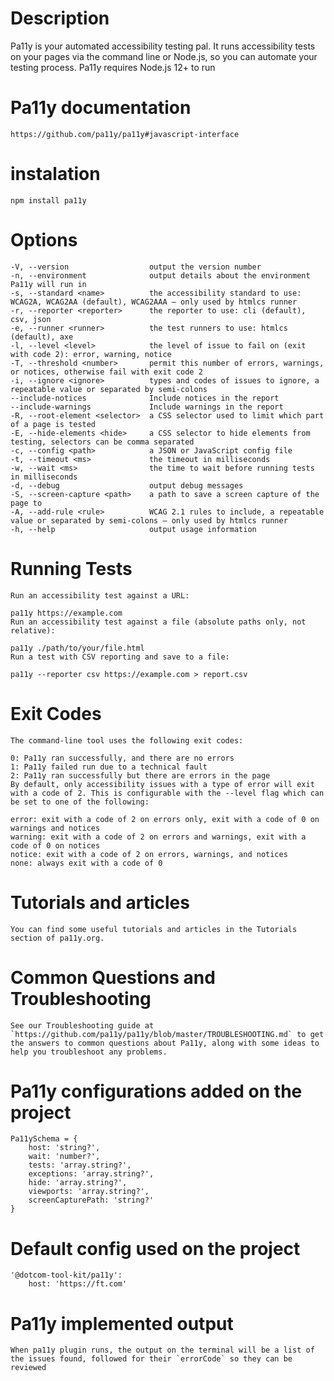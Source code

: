 # Description 
 Pa11y is your automated accessibility testing pal. It runs accessibility tests on your pages via the command line or Node.js, so you can automate your testing process.
 Pa11y requires Node.js 12+ to run

# Pa11y documentation
 `https://github.com/pa11y/pa11y#javascript-interface`

# instalation
  `npm install pa11y`

# Options

    -V, --version                  output the version number
    -n, --environment              output details about the environment Pa11y will run in
    -s, --standard <name>          the accessibility standard to use: WCAG2A, WCAG2AA (default), WCAG2AAA – only used by htmlcs runner
    -r, --reporter <reporter>      the reporter to use: cli (default), csv, json
    -e, --runner <runner>          the test runners to use: htmlcs (default), axe
    -l, --level <level>            the level of issue to fail on (exit with code 2): error, warning, notice
    -T, --threshold <number>       permit this number of errors, warnings, or notices, otherwise fail with exit code 2
    -i, --ignore <ignore>          types and codes of issues to ignore, a repeatable value or separated by semi-colons
    --include-notices              Include notices in the report
    --include-warnings             Include warnings in the report
    -R, --root-element <selector>  a CSS selector used to limit which part of a page is tested
    -E, --hide-elements <hide>     a CSS selector to hide elements from testing, selectors can be comma separated
    -c, --config <path>            a JSON or JavaScript config file
    -t, --timeout <ms>             the timeout in milliseconds
    -w, --wait <ms>                the time to wait before running tests in milliseconds
    -d, --debug                    output debug messages
    -S, --screen-capture <path>    a path to save a screen capture of the page to
    -A, --add-rule <rule>          WCAG 2.1 rules to include, a repeatable value or separated by semi-colons – only used by htmlcs runner
    -h, --help                     output usage information

# Running Tests

    Run an accessibility test against a URL:

    pa11y https://example.com
    Run an accessibility test against a file (absolute paths only, not relative):

    pa11y ./path/to/your/file.html
    Run a test with CSV reporting and save to a file:

    pa11y --reporter csv https://example.com > report.csv

# Exit Codes

    The command-line tool uses the following exit codes:

    0: Pa11y ran successfully, and there are no errors
    1: Pa11y failed run due to a technical fault
    2: Pa11y ran successfully but there are errors in the page
    By default, only accessibility issues with a type of error will exit with a code of 2. This is configurable with the --level flag which can be set to one of the following:

    error: exit with a code of 2 on errors only, exit with a code of 0 on warnings and notices
    warning: exit with a code of 2 on errors and warnings, exit with a code of 0 on notices
    notice: exit with a code of 2 on errors, warnings, and notices
    none: always exit with a code of 0

# Tutorials and articles
    You can find some useful tutorials and articles in the Tutorials section of pa11y.org.

# Common Questions and Troubleshooting
    See our Troubleshooting guide at `https://github.com/pa11y/pa11y/blob/master/TROUBLESHOOTING.md` to get the answers to common questions about Pa11y, along with some ideas to help you troubleshoot any problems.

# Pa11y configurations added on the project
    Pa11ySchema = {
        host: 'string?',
        wait: 'number?',
        tests: 'array.string?',
        exceptions: 'array.string?',
        hide: 'array.string?',
        viewports: 'array.string?',
        screenCapturePath: 'string?'
    }

# Default config used on the project
    '@dotcom-tool-kit/pa11y':
        host: 'https://ft.com'

# Pa11y implemented output
    When pa11y plugin runs, the output on the terminal will be a list of the issues found, followed for their `errorCode` so they can be reviewed
